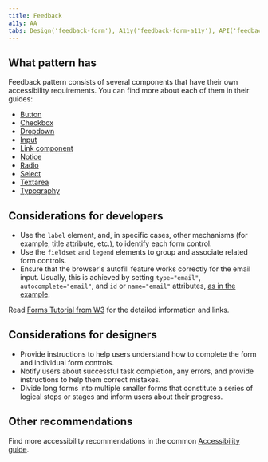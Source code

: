 ```yaml
---
title: Feedback
a11y: AA
tabs: Design('feedback-form'), A11y('feedback-form-a11y'), API('feedback-form-api'), Example('feedback-form-code'), Changelog('feedback-form-changelog')
---
```


## What pattern has

Feedback pattern consists of several components that have their own accessibility requirements. You can find more about each of them in their guides:

- [Button](/components/button/button-a11y)
- [Checkbox](/components/checkbox/checkbox-a11y)
- [Dropdown](/components/dropdown/dropdown-a11y)
- [Input](/components/input/input-a11y)
- [Link component](/components/link/link-a11y)
- [Notice](/components/notice/notice-a11y)
- [Radio](/components/radio/radio-a11y)
- [Select](/components/select/select-a11y)
- [Textarea](/components/textarea/textarea-a11y)
- [Typography](/style/typography/typography-a11y)

## Considerations for developers

- Use the `label` element, and, in specific cases, other mechanisms (for example, title attribute, etc.), to identify each form control.
- Use the `fieldset` and `legend` elements to group and associate related form controls.
- Ensure that the browser's autofill feature works correctly for the email input. Usually, this is achieved by setting `type="email"`, `autocomplete="email"`, and `id` or `name="email"` attributes, [as in the example](./feedback-form-code.md).

Read [Forms Tutorial from W3](https://www.w3.org/WAI/tutorials/forms/) for the detailed information and links.

<!-- ### Keyboard support

See detailed information about the keyboard support for the all form elements in the [Keyboard control guide](/core-principles/a11y/a11y-keyboard). -->

## Considerations for designers

- Provide instructions to help users understand how to complete the form and individual form controls.
- Notify users about successful task completion, any errors, and provide instructions to help them correct mistakes.
- Divide long forms into multiple smaller forms that constitute a series of logical steps or stages and inform users about their progress.

## Other recommendations

Find more accessibility recommendations in the common [Accessibility guide](/core-principles/a11y/a11y).
